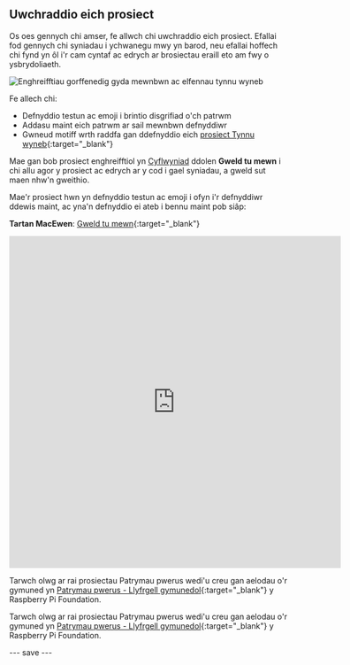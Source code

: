 ## Uwchraddio eich prosiect

Os oes gennych chi amser, fe allwch chi uwchraddio eich prosiect. Efallai fod gennych chi syniadau i ychwanegu mwy yn barod, neu efallai hoffech chi fynd yn ôl i'r cam cyntaf ac edrych ar brosiectau eraill eto am fwy o ysbrydoliaeth.

![Enghreifftiau gorffenedig gyda mewnbwn ac elfennau tynnu wyneb](images/upgrade.gif)

Fe allech chi:
- Defnyddio testun ac emoji i brintio disgrifiad o'ch patrwm
- Addasu maint eich patrwm ar sail mewnbwn defnyddiwr
- Gwneud motiff wrth raddfa gan ddefnyddio eich [prosiect Tynnu wyneb](https://projects.raspberrypi.org/en/projects/make-a-face){:target="_blank"}

Mae gan bob prosiect enghreifftiol yn [Cyflwyniad](.) ddolen **Gweld tu mewn** i chi allu agor y prosiect ac edrych ar y cod i gael syniadau, a gweld sut maen nhw'n gweithio.

Mae'r prosiect hwn yn defnyddio testun ac emoji i ofyn i'r defnyddiwr ddewis maint, ac yna'n defnyddio ei ateb i bennu maint pob siâp:

**Tartan MacEwen**: [Gweld tu mewn](https://trinket.io/python/a922ffef17){:target="_blank"}
<iframe src="https://editor.raspberrypi.org/en/embed/viewer/mcewen-tartan-example" width="600" height="600" frameborder="0" marginwidth="0" marginheight="0" allowfullscreen>
</iframe>

Tarwch olwg ar rai prosiectau Patrymau pwerus wedi'u creu gan aelodau o'r gymuned yn [Patrymau pwerus - Llyfrgell gymunedol](https://wke.lt/w/s/yyNPQT){:target="_blank"} y Raspberry Pi Foundation.

Tarwch olwg ar rai prosiectau Patrymau pwerus wedi'u creu gan aelodau o'r gymuned yn [Patrymau pwerus - Llyfrgell gymunedol](https://wke.lt/w/s/yyNPQT){:target="_blank"} y Raspberry Pi Foundation.

--- save ---

